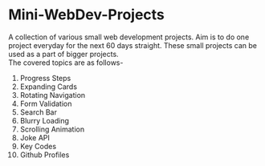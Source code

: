 # Mini-WebDev-Projects
A collection of various small web development projects. Aim is to do one project everyday for the next 60 days straight.
These small projects can be used as a part of bigger projects.
<br>
The covered topics are as follows-
1. Progress Steps
2. Expanding Cards
3. Rotating Navigation
4. Form Validation
5. Search Bar
6. Blurry Loading
7. Scrolling Animation
8. Joke API
9. Key Codes
10. Github Profiles